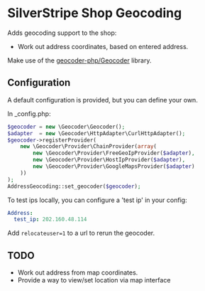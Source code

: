 # SilverStripe Shop Geocoding

Adds geocoding support to the shop:

 * Work out address coordinates, based on entered address.

Make use of the [geocoder-php/Geocoder](https://github.com/geocoder-php/Geocoder) library.

## Configuration

A default configuration is provided, but you can define your own.

In _config.php:
```php
$geocoder = new \Geocoder\Geocoder();
$adapter  = new \Geocoder\HttpAdapter\CurlHttpAdapter();
$geocoder->registerProvider(
	new \Geocoder\Provider\ChainProvider(array(
		new \Geocoder\Provider\FreeGeoIpProvider($adapter),
		new \Geocoder\Provider\HostIpProvider($adapter),
		new \Geocoder\Provider\GoogleMapsProvider($adapter)
	))
);
AddressGeocoding::set_geocoder($geocoder);
```

To test ips locally, you can configure a 'test ip' in your config:

```yaml
Address:
  test_ip: 202.160.48.114
```

Add `relocateuser=1` to a url to rerun the geocoder.

## TODO
 
 * Work out address from map coordinates.
 * Provide a way to view/set location via map interface
